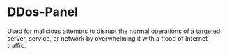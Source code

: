 # DDos-Panel
Used for malicious attempts to disrupt the normal operations of a targeted server, service, or network by overwhelming it with a flood of Internet traffic.
